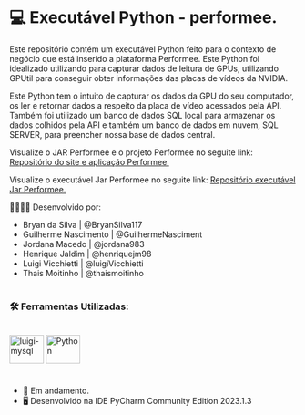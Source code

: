 # 💻 Executável Python - performee.

Este repositório contém um executável Python feito para o contexto de negócio que está inserido a plataforma Performee. Este Python foi idealizado utilizando para capturar dados de leitura de GPUs, utilizando GPUtil para conseguir obter informações das placas de vídeos da NVIDIA.

Este Python tem o intuito de capturar os dados da GPU do seu computador, os ler e retornar dados a respeito da placa de vídeo acessados pela API. Também foi utilizado um banco de dados SQL local para armazenar os dados colhidos pela API e também um banco de dados em nuvem, SQL SERVER, para preencher nossa base de dados central.

Visualize o JAR Performee e o projeto Performee no seguite link:
<a href="https://github.com/SPTech-performee/performee">Repositório do site e aplicação Performee.</a>

Visualize o executável Jar Performee no seguite link:
<a href="https://github.com/SPTech-performee/performee-jar">Repositório executável Jar Performee.</a>

👷🏻‍♂️🔨 Desenvolvido por:
  - Bryan da Silva | @BryanSilva117
  - Guilherme Nascimento | @GuilhermeNasciment
  - Jordana Macedo | @jordana983
  - Henrique Jaldim | @henriquejm98
  - Luigi Vicchietti | @luigiVicchietti
  - Thais Moitinho | @thaismoitinho

#

### 🛠 Ferramentas Utilizadas:
<br>

<div align="left">
  <img align="center" alt="luigi-mysql" height="50" width="60" src="https://cdn.jsdelivr.net/gh/devicons/devicon/icons/mysql/mysql-original.svg">
   <img align="center" alt="Python" height="50" width="60" src="https://raw.githubusercontent.com/yurijserrano/Github-Profile-Readme-Logos/042e36c55d4d757621dedc4f03108213fbb57ec4/programming%20languages/python.svg">
</div>

#

- 📌 Em andamento.
- 🖥️ Desenvolvido na IDE PyCharm Community Edition 2023.1.3